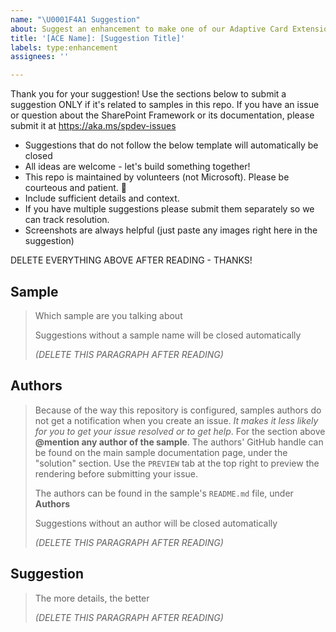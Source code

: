 ```yaml
---
name: "\U0001F4A1 Suggestion"
about: Suggest an enhancement to make one of our Adaptive Card Extension samples even better
title: '[ACE Name]: [Suggestion Title]'
labels: type:enhancement
assignees: ''

---
```


Thank you for your suggestion! Use the sections below to submit a suggestion ONLY if it's related to samples in this repo. If you have an issue or question about the SharePoint Framework or its documentation, please submit it at https://aka.ms/spdev-issues

- Suggestions that do not follow the below template will automatically be closed
- All ideas are welcome - let's build something together!
- This repo is maintained by volunteers (not Microsoft). Please be courteous and patient. 🙂
- Include sufficient details and context.
- If you have multiple suggestions please submit them separately so we can track resolution.
- Screenshots are always helpful (just paste any images right here in the suggestion)

DELETE EVERYTHING ABOVE AFTER READING - THANKS!

## Sample 
> Which sample are you talking about
>
> Suggestions without a sample name will be closed automatically 
>
> _(DELETE THIS PARAGRAPH AFTER READING)_


## Authors

> Because of the way this repository is configured, samples authors do not get a notification when you create an issue. *It makes it less likely for you to get your issue resolved or to get help*. For the section above **@mention any author of the sample**. The authors' GitHub handle can be found on the main sample documentation page, under the "solution" section. Use the `PREVIEW` tab at the top right to preview the rendering before submitting your issue.
> 
> The authors can be found in the sample's `README.md` file, under **Authors**
>
> Suggestions without an author will be closed automatically 
>
> _(DELETE THIS PARAGRAPH AFTER READING)_

## Suggestion 

> The more details, the better
>
> _(DELETE THIS PARAGRAPH AFTER READING)_
